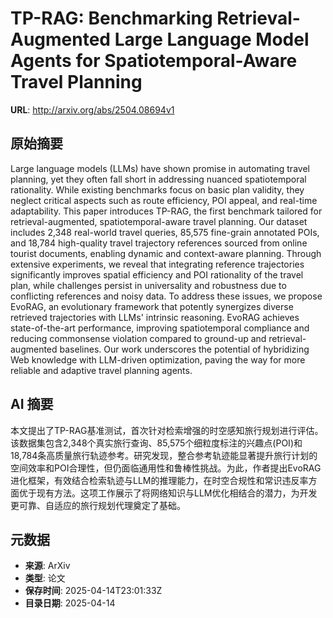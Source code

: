 # TP-RAG: Benchmarking Retrieval-Augmented Large Language Model Agents for Spatiotemporal-Aware Travel Planning

**URL**: http://arxiv.org/abs/2504.08694v1

## 原始摘要

Large language models (LLMs) have shown promise in automating travel
planning, yet they often fall short in addressing nuanced spatiotemporal
rationality. While existing benchmarks focus on basic plan validity, they
neglect critical aspects such as route efficiency, POI appeal, and real-time
adaptability. This paper introduces TP-RAG, the first benchmark tailored for
retrieval-augmented, spatiotemporal-aware travel planning. Our dataset includes
2,348 real-world travel queries, 85,575 fine-grain annotated POIs, and 18,784
high-quality travel trajectory references sourced from online tourist
documents, enabling dynamic and context-aware planning. Through extensive
experiments, we reveal that integrating reference trajectories significantly
improves spatial efficiency and POI rationality of the travel plan, while
challenges persist in universality and robustness due to conflicting references
and noisy data. To address these issues, we propose EvoRAG, an evolutionary
framework that potently synergizes diverse retrieved trajectories with LLMs'
intrinsic reasoning. EvoRAG achieves state-of-the-art performance, improving
spatiotemporal compliance and reducing commonsense violation compared to
ground-up and retrieval-augmented baselines. Our work underscores the potential
of hybridizing Web knowledge with LLM-driven optimization, paving the way for
more reliable and adaptive travel planning agents.


## AI 摘要

本文提出了TP-RAG基准测试，首次针对检索增强的时空感知旅行规划进行评估。该数据集包含2,348个真实旅行查询、85,575个细粒度标注的兴趣点(POI)和18,784条高质量旅行轨迹参考。研究发现，整合参考轨迹能显著提升旅行计划的空间效率和POI合理性，但仍面临通用性和鲁棒性挑战。为此，作者提出EvoRAG进化框架，有效结合检索轨迹与LLM的推理能力，在时空合规性和常识违反率方面优于现有方法。这项工作展示了将网络知识与LLM优化相结合的潜力，为开发更可靠、自适应的旅行规划代理奠定了基础。

## 元数据

- **来源**: ArXiv
- **类型**: 论文
- **保存时间**: 2025-04-14T23:01:33Z
- **目录日期**: 2025-04-14
